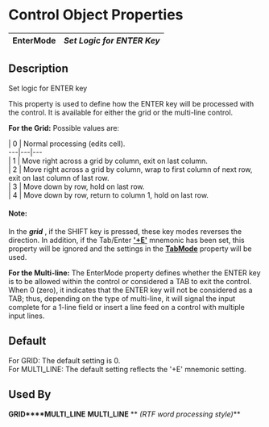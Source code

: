 # Control Object Properties

**EnterMode** |  **_Set Logic for ENTER Key_**  
---|---  
  
## Description

Set logic for ENTER key

This property is used to define how the ENTER key will be processed with the control. It is available for either the grid or the multi-line control.

**For the Grid:** Possible values are:

|  0 |  Normal processing (edits cell).  
---|---|---  
|  1 |  Move right across a grid by column, exit on last column.  
|  2 |  Move right across a grid by column, wrap to first column of next row, exit on last column of last row.  
|  3 |  Move down by row, hold on last row.  
|  4 |  Move down by row, return to column 1, hold on last row.  
  
#### **Note:**  
In the **_grid_** , if the SHIFT key is pressed, these key modes reverses the direction. In addition, if the Tab/Enter [**'+E'**](../mnemonics/+e.md) mnemonic has been set, this property will be ignored and the settings in the [**TabMode**](tabmode.md) property will be used.

**For the Multi-line:** The EnterMode property defines whether the ENTER key is to be allowed within the control or considered a TAB to exit the control. When 0 (zero), it indicates that the ENTER key will not be considered as a TAB; thus, depending on the type of multi-line, it will signal the input complete for a 1-line field or insert a line feed on a control with multiple input lines.

## Default

For GRID: The default setting is 0.  
For MULTI_LINE: The default setting reflects the '+E' mnemonic setting.

## Used By 

**GRID****MULTI_LINE** **MULTI_LINE** ** _(RTF word processing style)_**
